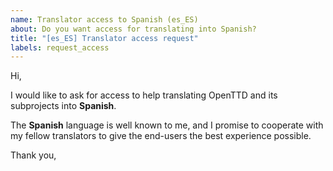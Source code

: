 ```yaml
---
name: Translator access to Spanish (es_ES)
about: Do you want access for translating into Spanish?
title: "[es_ES] Translator access request"
labels: request_access
---
```


<!-- translator: es_ES -->
<!-- Please do not edit the header of this template. -->

Hi,

I would like to ask for access to help translating OpenTTD and its subprojects into **Spanish**.

The **Spanish** language is well known to me, and I promise to cooperate with my fellow translators to give the end-users the best experience possible.

<!-- Please do not edit the above message. Do feel free to add a personal note after this line. -->

Thank you,

